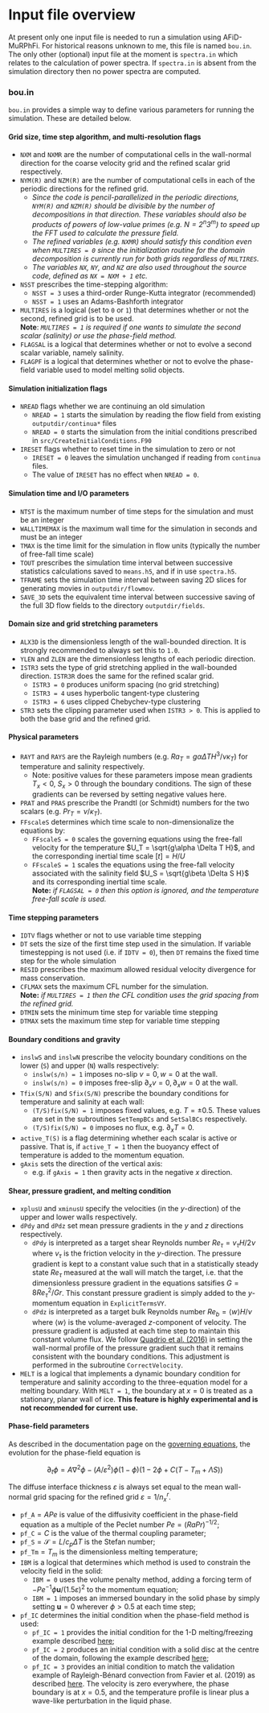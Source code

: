 # Input file overview

At present only one input file is needed to run a simulation using AFiD-MuRPhFi.
For historical reasons unknown to me, this file is named `bou.in`.
The only other (optional) input file at the moment is `spectra.in` which relates to the calculation of power spectra.
If `spectra.in` is absent from the simulation directory then no power spectra are computed.

### bou.in

`bou.in` provides a simple way to define various parameters for running the simulation.
These are detailed below.

#### Grid size, time step algorithm, and multi-resolution flags
- `NXM` and `NXMR` are the number of computational cells in the wall-normal direction for the coarse velocity grid and the refined scalar grid respectively.
- `NYM(R)` and `NZM(R)` are the number of computational cells in each of the periodic directions for the refined grid.
    - *Since the code is pencil-parallelized in the periodic directions, `NYM(R)` and `NZM(R)` should be divisible by the number of decompositions in that direction.
    These variables should also be products of powers of low-value primes (e.g. $N=2^n 3^m$) to speed up the FFT used to calculate the pressure field.*
    - *The refined variables (e.g. `NXMR`) should satisfy this condition even when `MULTIRES = 0` since the initialization routine for the domain decomposition is currently run for both grids regardless of `MULTIRES`.*
    - *The variables `NX`, `NY`, and `NZ` are also used throughout the source code, defined as `NX = NXM + 1` etc.*
- `NSST` prescribes the time-stepping algorithm:
    - `NSST = 3` uses a third-order Runge-Kutta integrator (recommended)
    - `NSST = 1` uses an Adams-Bashforth integrator
- `MULTIRES` is a logical (set to `0` or `1`) that determines whether or not the second, refined grid is to be used.  
**Note**: *`MULTIRES = 1` is required if one wants to simulate the second scalar (salinity) or use the phase-field method.*
- `FLAGSAL` is a logical that determines whether or not to evolve a second scalar variable, namely salinity.
- `FLAGPF` is a logical that determines whether or not to evolve the phase-field variable used to model melting solid objects.

#### Simulation initialization flags
- `NREAD` flags whether we are continuing an old simulation
    - `NREAD = 1` starts the simulation by reading the flow field from existing `outputdir/continua*` files
    - `NREAD = 0` starts the simulation from the initial conditions prescribed in `src/CreateInitialConditions.F90`
- `IRESET` flags whether to reset time in the simulation to zero or not
    - `IRESET = 0` leaves the simulation unchanged if reading from `continua` files. 
    - The value of `IRESET` has no effect when `NREAD = 0`.

#### Simulation time and I/O parameters
- `NTST` is the maximum number of time steps for the simulation and must be an integer
- `WALLTIMEMAX` is the maximum wall time for the simulation in seconds and must be an integer
- `TMAX` is the time limit for the simulation in flow units (typically the number of free-fall time scale)
- `TOUT` prescribes the simulation time interval between successive statistics calculations saved to `means.h5`, and if in use `spectra.h5`.
- `TFRAME` sets the simulation time interval between saving 2D slices for generating movies in `outputdir/flowmov`.
- `SAVE_3D` sets the equivalent time interval between successive saving of the full 3D flow fields to the directory `outputdir/fields`.

#### Domain size and grid stretching parameters
- `ALX3D` is the dimensionless length of the wall-bounded direction. It is strongly recommended to always set this to `1.0`.
- `YLEN` and `ZLEN` are the dimensionless lengths of each periodic direction.
- `ISTR3` sets the type of grid stretching applied in the wall-bounded direction. `ISTR3R` does the same for the refined scalar grid.
    - `ISTR3 = 0` produces uniform spacing (no grid stretching)
    - `ISTR3 = 4` uses hyperbolic tangent-type clustering
    - `ISTR3 = 6` uses clipped Chebychev-type clustering
- `STR3` sets the clipping parameter used when `ISTR3 > 0`. This is applied to both the base grid and the refined grid.

#### Physical parameters
- `RAYT` and `RAYS` are the Rayleigh numbers (e.g. $Ra_T = g\alpha \Delta T H^3 /\nu \kappa_T$) for temperature and salinity respectively.
    - Note: positive values for these parameters impose mean gradients $T_x < 0, \ S_x > 0$ through the boundary conditions. The sign of these gradients can be reversed by setting negative values here.
- `PRAT` and `PRAS` prescribe the Prandtl (or Schmidt) numbers for the two scalars (e.g. $Pr_T = \nu/\kappa_T$).
- `FFscaleS` determines which time scale to non-dimensionalize the equations by:
    - `FFscaleS = 0` scales the governing equations using the free-fall velocity for the temperature $U_T = \sqrt{g\alpha \Delta T H}$, and the corresponding inertial time scale $[t] = H/U$
    - `FFscaleS = 1` scales the equations using the free-fall velocity associated with the salinity field $U_S = \sqrt{g\beta \Delta S H}$ and its corresponding inertial time scale.  
    **Note:** *if `FLAGSAL = 0` then this option is ignored, and the temperature free-fall scale is used.*

#### Time stepping parameters
- `IDTV` flags whether or not to use variable time stepping
- `DT` sets the size of the first time step used in the simulation. If variable timestepping is not used (i.e. if `IDTV = 0`), then `DT` remains the fixed time step for the whole simulation
- `RESID` prescribes the maximum allowed residual velocity divergence for mass conservation.
- `CFLMAX` sets the maximum CFL number for the simulation.  
**Note:** *if `MULTIRES = 1` then the CFL condition uses the grid spacing from the refined grid.*
- `DTMIN` sets the minimum time step for variable time stepping
- `DTMAX` sets the maximum time step for variable time stepping

#### Boundary conditions and gravity
- `inslwS` and `inslwN` prescribe the velocity boundary conditions on the lower (`S`) and upper (`N`) walls respectively:
    - `inslw(s/n) = 1` imposes no-slip $v = 0, w = 0$ at the wall.
    - `inslw(s/n) = 0` imposes free-slip $\partial_x v = 0, \partial_x w = 0$ at the wall.
- `Tfix(S/N)` and `Sfix(S/N)` prescribe the boundary conditions for temperature and salinity at each wall:
    - `(T/S)fix(S/N) = 1` imposes fixed values, e.g. $T = \pm 0.5$. These values are set in the subroutines `SetTempBCs` and `SetSalBCs` respectively.
    - `(T/S)fix(S/N) = 0` imposes no flux, e.g. $\partial_x T = 0$.
- `active_T(S)` is a flag determining whether each scalar is active or passive. That is, if `active_T = 1` then the buoyancy effect of temperature is added to the momentum equation.
- `gAxis` sets the direction of the vertical axis:
    - e.g. if `gAxis = 1` then gravity acts in the negative $x$ direction.

#### Shear, pressure gradient, and melting condition
- `xplusU` and `xminusU` specify the velocities (in the $y$-direction) of the upper and lower walls respectively.
- `dPdy` and `dPdz` set mean pressure gradients in the $y$ and $z$ directions respectively.
    - `dPdy` is interpreted as a target shear Reynolds number $Re_\tau = v_\tau H/2\nu$ where $v_\tau$ is the friction velocity in the $y$-direction. The pressure gradient is kept to a constant value such that in a statistically steady state $Re_\tau$ measured at the wall will match the target, i.e. that the dimensionless pressure gradient in the equations satsifies $G=8 Re_\tau^2/Gr$. This constant pressure gradient is simply added to the $y$-momentum equation in `ExplicitTermsVY`.
    - `dPdz` is interpreted as a target bulk Reynolds number $Re_b=\langle w \rangle H/\nu$ where $\langle w\rangle$ is the volume-averaged $z$-component of velocity. The pressure gradient is adjusted at each time step to maintain this constant volume flux. We follow [Quadrio et al. (2016)](https://doi.org/10.1016/j.euromechflu.2015.09.005) in setting the wall-normal profile of the pressure gradient such that it remains consistent with the boundary conditions. This adjustment is performed in the subroutine `CorrectVelocity`.
- `MELT` is a logical that implements a dynamic boundary condition for temperature and salinity according to the three-equation model for a melting boundary. With `MELT = 1`, the boundary at $x=0$ is treated as a stationary, planar wall of ice. **This feature is highly experimental and is not recommended for current use.**

#### Phase-field parameters
As described in the documentation page on the [governing equations](equations.md#double-diffusive-melting), the evolution for the phase-field equation is

$$
\partial_t \phi = A\nabla^2 \phi - (A/\varepsilon^2) \phi (1-\phi)(1-2\phi+C(T-T_m + \Lambda S))
$$

The diffuse interface thickness $\varepsilon$ is always set equal to the mean wall-normal grid spacing for the refined grid $\varepsilon = 1/n_x^r$.

- `pf_A`$=A Pe$ is value of the diffusivity coefficient in the phase-field equation as a multiple of the Peclet number $Pe=(RaPr)^{-1/2}$;
- `pf_C`$=C$ is the value of the thermal coupling parameter;
- `pf_S`$=\mathcal{S}=L/c_p\Delta T$ is the Stefan number;
- `pf_Tm`$=T_m$ is the dimensionless melting temperature;
- `IBM` is a logical that determines which method is used to constrain the velocity field in the solid:
    - `IBM = 0` uses the volume penalty method, adding a forcing term of $-{Pe}^{-1} \phi \boldsymbol{u}/(1.5\varepsilon)^2$ to the momentum equation;
    - `IBM = 1` imposes an immersed boundary in the solid phase by simply setting $\boldsymbol{u} = 0$ wherever $\phi>0.5$ at each time step;
- `pf_IC` determines the initial condition when the phase-field method is used:
    - `pf_IC = 1` provides the initial condition for the 1-D melting/freezing example described [here](examples/stefan.md#1-d-solidification-from-a-cooled-boundary);
    - `pf_IC = 2` produces an initial condition with a solid disc at the centre of the domain, following the example described [here](examples/stefan.md#axisymmetric-melting-of-a-solid-disc-in-2-d);
    - `pf_IC = 3` provides an initial condition to match the validation example of Rayleigh-Bénard convection from Favier et al. (2019) as described [here](examples/coupled_flows.md#2-d-rayleigh-benard-with-a-melting-boundary). The velocity is zero everywhere, the phase boundary is at $x=0.5$, and the temperature profile is linear plus a wave-like perturbation in the liquid phase.